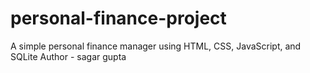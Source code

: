 # personal-finance-project
A simple personal finance manager using HTML, CSS, JavaScript, and SQLite
Author - sagar gupta
